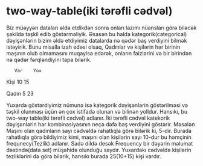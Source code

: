 # two-way-table(iki tərəfli cədvəl)
Biz müəyyən dataları əldə etdikdən sonra onları lazımı nüansları görə biləcək şəkildə təşkil edib göstərməliyik.
Əsasən bu halda kategorik(categorical) dəyişənlərin bizim əldə etdiyimiz datalarda nə qədər baş verdiyini bilmək istəyirik.
Bunu misalla izah edəsi olsaq, Qadınlar və kişilərin hər birinin maşının olub olmamasını muqayisə edərək, onların faizlərini və bir birindən  nə qədər fərqləndiyini tapa bilərik. 
       
       Var    Yox 
       
Kişi    10      15

Qadın    5      23 

Yuxarda göstərdiyimiz nümunə isə kategorik dəyişənlərin göstərilməsi və təşkil olunması üçün ən çox istifadə olunan və bilinən yolldur. Hansıkı, bu two-way table(iki tərəfli cədvəl) adlanır.
İki tərəfli cədvəl katekorik dəyişənlərin hər kombinasiyasının neçə dəfə baş verdiyini göstərir. Məsələn Maşını olan qadınların sayı cədvəldə rahatlıqla görə bilərik ki, 5-dir.
Burada rahatlıqla görə bildiyimiz kimi, maşını olan kişilərin sayı 10-dur bu həmçinin frequnecy(Tezlik) adlanır. Sadə dildə desək Frequency bir dəyərin məlumat dəstində(data set) müşahidə olunduğu saydır.
Yuxardakı cədvəldə kişilərin tezliklərini də görə bilərik, hansıkı burada 25(10+15) kişi vardır.
